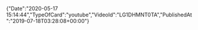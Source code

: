 ﻿{"Date":"2020-05-17 15:14:44","TypeOfCard":"youtube","VideoId":"LG1DHMNT0TA","PublishedAt":"2019-07-18T03:28:08+00:00"}